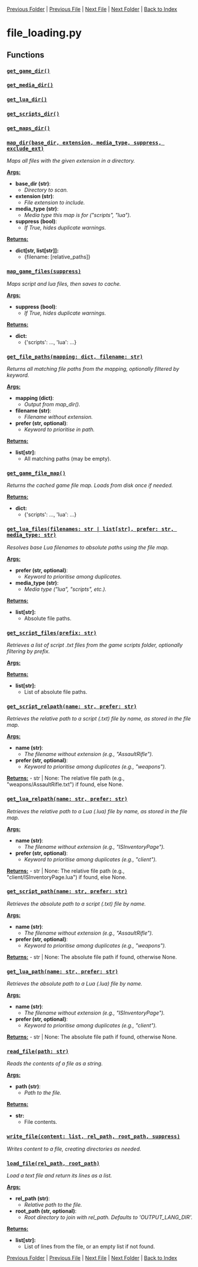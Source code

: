 [Previous Folder](../article_content/hotbar_slots_content.md) | [Previous File](constants.md) | [Next File](language.md) | [Next Folder](../fluids/fluid_article.md) | [Back to Index](../../index.md)

# file_loading.py

## Functions

### [`get_game_dir()`](https://github.com/Vaileasys/pz-wiki_parser/blob/main/scripts/core/file_loading.py#L17)
### [`get_media_dir()`](https://github.com/Vaileasys/pz-wiki_parser/blob/main/scripts/core/file_loading.py#L20)
### [`get_lua_dir()`](https://github.com/Vaileasys/pz-wiki_parser/blob/main/scripts/core/file_loading.py#L23)
### [`get_scripts_dir()`](https://github.com/Vaileasys/pz-wiki_parser/blob/main/scripts/core/file_loading.py#L26)
### [`get_maps_dir()`](https://github.com/Vaileasys/pz-wiki_parser/blob/main/scripts/core/file_loading.py#L29)
### [`map_dir(base_dir, extension, media_type, suppress, exclude_ext)`](https://github.com/Vaileasys/pz-wiki_parser/blob/main/scripts/core/file_loading.py#L33)

_Maps all files with the given extension in a directory._

<ins>**Args:**</ins>
  - **base_dir (str)**:
      - _Directory to scan._
  - **extension (str)**:
      - _File extension to include._
  - **media_type (str)**:
      - _Media type this map is for ("scripts", "lua")._
  - **suppress (bool)**:
      - _If True, hides duplicate warnings._

<ins>**Returns:**</ins>
  - **dict[str, list[str]]:**
      - {filename: [relative_paths]}
### [`map_game_files(suppress)`](https://github.com/Vaileasys/pz-wiki_parser/blob/main/scripts/core/file_loading.py#L97)

_Maps script and lua files, then saves to cache._

<ins>**Args:**</ins>
  - **suppress (bool)**:
      - _If True, hides duplicate warnings._

<ins>**Returns:**</ins>
  - **dict:**
      - {'scripts': ..., 'lua': ...}
### [`get_file_paths(mapping: dict, filename: str)`](https://github.com/Vaileasys/pz-wiki_parser/blob/main/scripts/core/file_loading.py#L130)

_Returns all matching file paths from the mapping, optionally filtered by keyword._

<ins>**Args:**</ins>
  - **mapping (dict)**:
      - _Output from map_dir()._
  - **filename (str)**:
      - _Filename without extension._
  - **prefer (str, optional)**:
      - _Keyword to prioritise in path._

<ins>**Returns:**</ins>
  - **list[str]:**
      - All matching paths (may be empty).
### [`get_game_file_map()`](https://github.com/Vaileasys/pz-wiki_parser/blob/main/scripts/core/file_loading.py#L153)

_Returns the cached game file map. Loads from disk once if needed._

<ins>**Returns:**</ins>
  - **dict:**
      - {'scripts': ..., 'lua': ...}
### [`get_lua_files(filenames: str | list[str], prefer: str, media_type: str)`](https://github.com/Vaileasys/pz-wiki_parser/blob/main/scripts/core/file_loading.py#L166)

_Resolves base Lua filenames to absolute paths using the file map._

<ins>**Args:**</ins>
  - **prefer (str, optional)**:
      - _Keyword to prioritise among duplicates._
  - **media_type (str)**:
      - _Media type ("lua", "scripts", etc.)._

<ins>**Returns:**</ins>
  - **list[str]:**
      - Absolute file paths.
### [`get_script_files(prefix: str)`](https://github.com/Vaileasys/pz-wiki_parser/blob/main/scripts/core/file_loading.py#L216)

_Retrieves a list of script .txt files from the game scripts folder, optionally filtering by prefix._

<ins>**Args:**</ins>

<ins>**Returns:**</ins>
  - **list[str]:**
      - List of absolute file paths.
### [`get_script_relpath(name: str, prefer: str)`](https://github.com/Vaileasys/pz-wiki_parser/blob/main/scripts/core/file_loading.py#L234)

_Retrieves the relative path to a script (.txt) file by name, as stored in the file map._

<ins>**Args:**</ins>
  - **name (str)**:
      - _The filename without extension (e.g., "AssaultRifle")._
  - **prefer (str, optional)**:
      - _Keyword to prioritise among duplicates (e.g., "weapons")._

<ins>**Returns:**</ins>
      - str | None: The relative file path (e.g., "weapons/AssaultRifle.txt") if found, else None.
### [`get_lua_relpath(name: str, prefer: str)`](https://github.com/Vaileasys/pz-wiki_parser/blob/main/scripts/core/file_loading.py#L250)

_Retrieves the relative path to a Lua (.lua) file by name, as stored in the file map._

<ins>**Args:**</ins>
  - **name (str)**:
      - _The filename without extension (e.g., "ISInventoryPage")._
  - **prefer (str, optional)**:
      - _Keyword to prioritise among duplicates (e.g., "client")._

<ins>**Returns:**</ins>
      - str | None: The relative file path (e.g., "client/ISInventoryPage.lua") if found, else None.
### [`get_script_path(name: str, prefer: str)`](https://github.com/Vaileasys/pz-wiki_parser/blob/main/scripts/core/file_loading.py#L266)

_Retrieves the absolute path to a script (.txt) file by name._

<ins>**Args:**</ins>
  - **name (str)**:
      - _The filename without extension (e.g., "AssaultRifle")._
  - **prefer (str, optional)**:
      - _Keyword to prioritise among duplicates (e.g., "weapons")._

<ins>**Returns:**</ins>
      - str | None: The absolute file path if found, otherwise None.
### [`get_lua_path(name: str, prefer: str)`](https://github.com/Vaileasys/pz-wiki_parser/blob/main/scripts/core/file_loading.py#L282)

_Retrieves the absolute path to a Lua (.lua) file by name._

<ins>**Args:**</ins>
  - **name (str)**:
      - _The filename without extension (e.g., "ISInventoryPage")._
  - **prefer (str, optional)**:
      - _Keyword to prioritise among duplicates (e.g., "client")._

<ins>**Returns:**</ins>
      - str | None: The absolute file path if found, otherwise None.
### [`read_file(path: str)`](https://github.com/Vaileasys/pz-wiki_parser/blob/main/scripts/core/file_loading.py#L299)

_Reads the contents of a file as a string._

<ins>**Args:**</ins>
  - **path (str)**:
      - _Path to the file._

<ins>**Returns:**</ins>
  - **str:**
      - File contents.
### [`write_file(content: list, rel_path, root_path, suppress)`](https://github.com/Vaileasys/pz-wiki_parser/blob/main/scripts/core/file_loading.py#L324)

_Writes content to a file, creating directories as needed._
### [`load_file(rel_path, root_path)`](https://github.com/Vaileasys/pz-wiki_parser/blob/main/scripts/core/file_loading.py#L351)

_Load a text file and return its lines as a list._

<ins>**Args:**</ins>
  - **rel_path (str)**:
      - _Relative path to the file._
  - **root_path (str, optional)**:
      - _Root directory to join with rel_path. Defaults to 'OUTPUT_LANG_DIR'._

<ins>**Returns:**</ins>
  - **list[str]:**
      - List of lines from the file, or an empty list if not found.


[Previous Folder](../article_content/hotbar_slots_content.md) | [Previous File](constants.md) | [Next File](language.md) | [Next Folder](../fluids/fluid_article.md) | [Back to Index](../../index.md)
